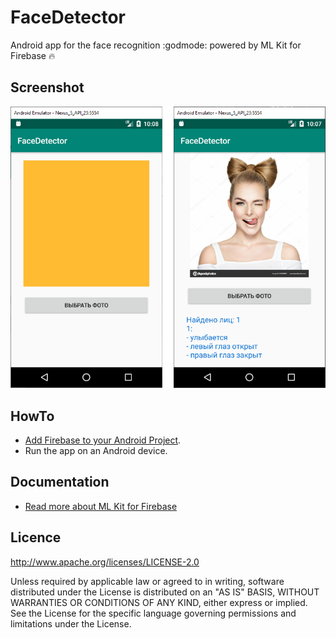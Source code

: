 # FaceDetector
Android app for the face recognition :godmode: powered by ML Kit for Firebase :fire:

## Screenshot

![FaceDetector screenshot](./screenshot.png)

## HowTo

- [Add Firebase to your Android Project](https://firebase.google.com/docs/android/setup).
- Run the app on an Android device.

## Documentation

- [Read more about ML Kit for Firebase](https://firebase.google.com/docs/ml-kit/)

## Licence

  http://www.apache.org/licenses/LICENSE-2.0

Unless required by applicable law or agreed to in writing, software
distributed under the License is distributed on an "AS IS" BASIS, WITHOUT
WARRANTIES OR CONDITIONS OF ANY KIND, either express or implied.  See the
License for the specific language governing permissions and limitations under
the License.
